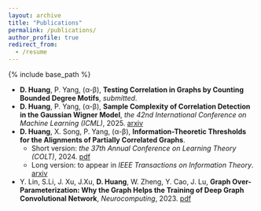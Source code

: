 ```yaml
---
layout: archive
title: "Publications"
permalink: /publications/
author_profile: true
redirect_from:
  - /resume
---
```


{% include base_path %}

* **D. Huang**, P. Yang, (α-β), **Testing Correlation in Graphs by Counting Bounded Degree Motifs**, *submitted*.
* **D. Huang**, P. Yang, (α-β), **Sample Complexity of Correlation Detection in the Gaussian Wigner Model**, *the 42nd International Conference on Machine Learning (ICML)*, 2025. [arxiv](https://arxiv.org/abs/2505.14138)
* **D. Huang**, X. Song, P. Yang, (α-β), **Information-Theoretic Thresholds for the Alignments of Partially Correlated Graphs**.
  * Short version: *the 37th Annual Conference on Learning Theory (COLT)*, 2024. [pdf](https://proceedings.mlr.press/v247/huang24b.html)
  * Long version: to appear in *IEEE Transactions on Information Theory*. [arxiv](https://arxiv.org/abs/2406.05428)
* Y. Lin, S.Li, J. Xu, J.Xu, **D. Huang**, W. Zheng, Y. Cao, J. Lu, **Graph Over-Parameterization: Why the Graph Helps the Training of Deep Graph Convolutional Network**, *Neurocomputing*, 2023. [pdf](https://www.sciencedirect.com/science/article/pii/S0925231223002047)


